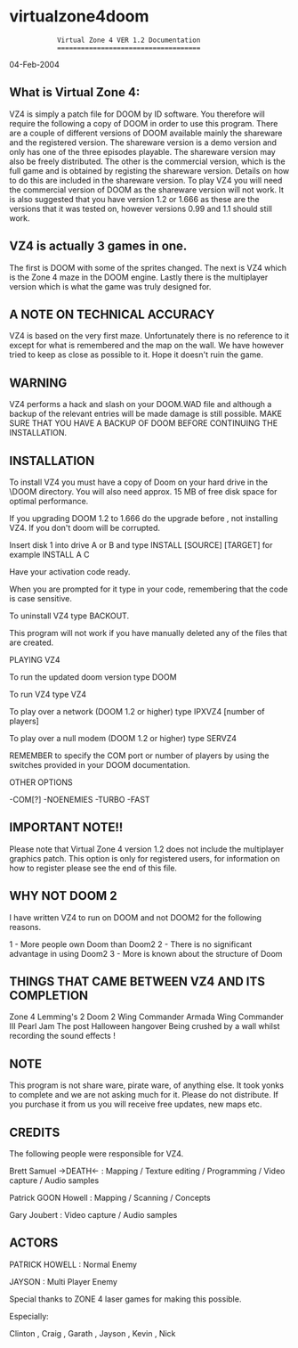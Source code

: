 # virtualzone4doom
                Virtual Zone 4 VER 1.2 Documentation
                ====================================  

04-Feb-2004                     

What is Virtual Zone 4:
-----------------------

VZ4 is simply a patch file for DOOM by ID software. You therefore will require 
the following a copy of DOOM in order to use this program. There are a couple 
of different versions of DOOM available mainly the shareware and the 
registered version. The shareware version is a demo version and only has one 
of the three episodes playable. The shareware version may also be freely 
distributed. The other is the commercial version, which is the full game and 
is obtained by registing the shareware version. Details on how to do this are 
included in the shareware version. To play VZ4 you will need the commercial 
version of DOOM as the shareware version will not work. It is also suggested 
that you have version 1.2 or 1.666 as these are the versions that it was 
tested on, however versions 0.99 and 1.1 should still work. 

VZ4 is actually 3 games in one.
-------------------------------

The first is DOOM with some of the sprites changed.
The next is VZ4 which is the Zone 4 maze in the DOOM engine.
Lastly there is the multiplayer version which is what the game was truly 
designed for.

A NOTE ON TECHNICAL ACCURACY
----------------------------

VZ4 is based on the very first maze. Unfortunately there is no reference to 
it except for what is remembered and the map on the wall. We have however 
tried to keep as close as possible to it. Hope it doesn't ruin the game.


WARNING
-------

VZ4 performs a hack and slash on your DOOM.WAD file and although a backup  of the relevant entries will 
be made damage is still possible. MAKE SURE THAT YOU HAVE A BACKUP OF DOOM 
BEFORE CONTINUING THE INSTALLATION.

INSTALLATION
------------

To install VZ4 you must have a copy of Doom on your hard drive in the \DOOM 
directory. You will also need approx. 15 MB of free disk space for optimal 
performance.

If  you upgrading DOOM 1.2 to 1.666 do the upgrade before , not installing 
VZ4. If you don't doom will be corrupted. 

Insert disk 1 into drive A or B and type INSTALL [SOURCE] [TARGET]
for example INSTALL A C 

Have your activation code ready.

When you are prompted for it type in your code, remembering that the code is 
case sensitive.

To uninstall VZ4 type BACKOUT.

This program will not work if you have manually deleted any of the files 
that are created.

PLAYING VZ4

To run the updated doom version type DOOM

To run VZ4 type VZ4

To play over a network (DOOM 1.2 or higher) type IPXVZ4 [number of players]
 
To play over a null modem (DOOM 1.2 or higher) type SERVZ4

REMEMBER to specify the COM port or number of players by using the switches
provided in your DOOM documentation.

OTHER OPTIONS

-COM[?]
-NOENEMIES
-TURBO
-FAST

IMPORTANT NOTE!!
----------------

Please note that Virtual Zone 4 version 1.2 does not include the multiplayer
graphics patch. This option is only for registered users, for information on
how to register please see the end of this file.

WHY NOT DOOM 2
--------------

I have written VZ4 to run on DOOM and not DOOM2 for the following reasons.

1 - More people own Doom than Doom2 
2 - There is no significant advantage in using Doom2
3 - More is known about the structure of Doom

THINGS THAT CAME BETWEEN VZ4 AND ITS COMPLETION
-----------------------------------------------

Zone 4
Lemming's 2
Doom 2
Wing Commander Armada
Wing Commander III
Pearl Jam
The post Halloween hangover
Being crushed by a wall whilst recording the sound effects !

NOTE
----

This program is not share ware, pirate ware, of anything else. It took yonks 
to complete and we are not asking much for it. Please do not distribute. 
If you purchase it from us you will receive free updates, new maps etc.  


CREDITS
-------

The following people were responsible for VZ4.

Brett Samuel ->DEATH<- : Mapping / Texture editing / Programming 
/ Video capture / Audio samples 

Patrick GOON Howell : Mapping /  Scanning / Concepts 

Gary Joubert : Video capture / Audio samples

ACTORS
------

PATRICK HOWELL : Normal Enemy

JAYSON : Multi Player Enemy

Special thanks to ZONE 4 laser games for making this possible.

Especially:

Clinton , Craig , Garath , Jayson , Kevin , Nick


